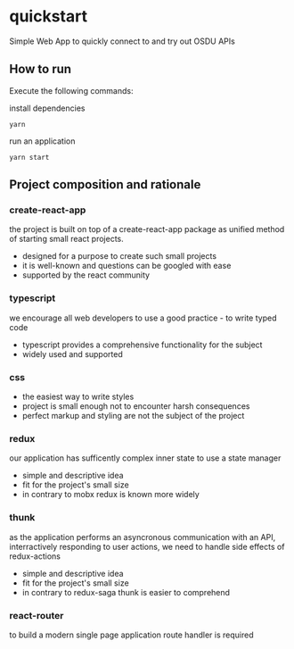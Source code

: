 # quickstart

Simple Web App to quickly connect to and try out OSDU APIs

## How to run

Execute the following commands:

install dependencies

```
yarn 
```

run an application

```
yarn start
```

## Project composition and rationale

### create-react-app

the project is built on top of a create-react-app package as unified method of starting small react projects.

- designed for a purpose to create such small projects
- it is well-known and questions can be googled with ease
- supported by the react community

### typescript

we encourage all web developers to use a good practice - to write typed code

- typescript provides a comprehensive functionality for the subject
- widely used and supported

### css

- the easiest way to write styles
- project is small enough not to encounter harsh consequences
- perfect markup and styling are not the subject of the project

### redux

our application has sufficently complex inner state to use a state manager

- simple and descriptive idea
- fit for the project's small size
- in contrary to mobx redux is known more widely

### thunk

as the application performs an asyncronous communication with an API, interractively responding to user actions, we need to handle side effects of redux-actions

- simple and descriptive idea
- fit for the project's small size
- in contrary to redux-saga thunk is easier to comprehend

### react-router

to build a modern single page application route handler is required
